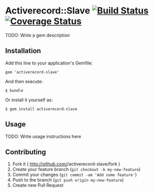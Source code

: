 # Activerecord::Slave [![Build Status](https://travis-ci.org/hirocaster/activerecord-slave.svg?branch=master)](https://travis-ci.org/hirocaster/activerecord-slave) [![Coverage Status](https://coveralls.io/repos/hirocaster/activerecord-slave/badge.svg?branch=master&service=github)](https://coveralls.io/github/hirocaster/activerecord-slave?branch=master)

TODO: Write a gem description

## Installation

Add this line to your application's Gemfile:

    gem 'activerecord-slave'

And then execute:

    $ bundle

Or install it yourself as:

    $ gem install activerecord-slave

## Usage

TODO: Write usage instructions here

## Contributing

1. Fork it ( http://github.com/<my-github-username>/activerecord-slave/fork )
2. Create your feature branch (`git checkout -b my-new-feature`)
3. Commit your changes (`git commit -am 'Add some feature'`)
4. Push to the branch (`git push origin my-new-feature`)
5. Create new Pull Request
